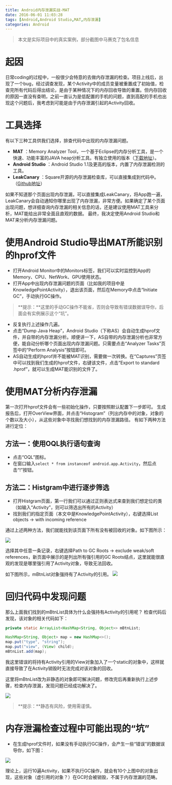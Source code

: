 ```yaml
---
title: Android内存泄漏实战-MAT
date: 2016-06-01 11:03:28
tags: [Android,Android Studio,MAT,内存泄漏]
categories: Android
---
```


> 本文是实际项目中的真实案例，部分截图中马赛克了包名信息

# 起因
日常coding的过程中，一般很少会特意的去做内存泄漏的检查。项目上线后，出现了一个bug，经过调查发现，某个Activity中的成员变量被重置成了初始值，检查完所有代码后得出结论，是由于某种情况下的内存回收导致的重置。但内存回收的原因一直没有查明，之前一直认为是低配置的手机的问题，直到高配的手机也出现这个问题后，我考虑到可能是由于内存泄漏引起的Activity回收。

# 工具选择
有以下三种工具供我们选择，排查代码中出现的内存泄漏问题。
- **MAT** ：Memory Analyzer Tool，一个基于Eclipse的内存分析工具，是一个快速、功能丰富的JAVA heap分析工具。有独立使用的版本（[下载地址](http://www.eclipse.org/mat/)）。
- **Android Studio** ：Android Studio 1.1及更高的版本，内置了内存泄漏检测的工具。
- **LeakCanary** ：Square开源的内存泄漏检查库，可以直接集成到代码中。（[Github地址](https://github.com/square/leakcanary)）

如果不知道那个页面出现内存泄漏，可以直接集成LeakCanary，将App跑一遍，LeakCanary会自动通知你哪里出现了内存泄漏，非常方便。如果确定了某个页面出现问题，想详细查询内存泄漏的相关信息的话，还是建议使用MAT工具来分析，MAT能给出非常全面且直观的数据。
最终，我决定使用Android Studio和MAT来分析内存泄漏问题。

# 使用Android Studio导出MAT所能识别的hprof文件

- 打开Android Monitor中的Monitors标签，我们可以实时监控到App的Memory、CPU、NetWork、GPU使用状态。
- 打开App中出现内存泄漏问题的页面（比如我的项目中是KnowledgePointActivity），退出该页面，然后在Memory中点击“Initiate GC”，手动执行GC操作。
> **提示：**这里的手动GC操作不能省，否则会导致有错误数据误导你，后面会有实例展示这个“坑”。

- 反复执行上述操作几遍。
- 点击“Dump Java Heap”，Android Studio（下称AS）会自动生成hprof文件，并自带的内存泄漏分析。顺便讲一下，AS自带的内存泄漏分析也非常方便，能自动分析哪个页面出现内存泄漏问题。只需要点击“Analyzer Tasks”页签中的“Perform Analysis”按钮即可。
- AS自动生成的hprof并不能被MAT识别，需要做一次转换。在“Captures”页签中可以找到我们生成的hprof文件，右键该文件，点击“Export to standard .hprof”，就可以生成MAT能识别的文件了。

# 使用MAT分析内存泄漏

第一次打开hprof文件会有一些初始化操作，只要按照默认配置下一步即可。
生成报告后，打开OverView界面，并点击“Histogram”（列出内存中的对象，对象的个数以及大小），从这些对象中寻找我们想找到的内存泄漏路径。
有如下两种方法进行定位：

## 方法一：使用OQL执行语句查询
- 点击“OQL”图标。
- 在窗口输入`select * from instanceof android.app.Activity`，然后点击“!”按钮。

## 方法二：Histgram中进行逐步筛选
- 打开Histgram页面，第一行我们可以通过正则表达式来查到我们想定位的类（如输入“Activity”，则可以筛选出所有的Activity）
- 找到我们的指定页面（本文中是KnowledgePointActivity），右键选择List objects → with incoming reference

通过上述两种方法，我们就能找到该页面下所有没有被回收的对象。如下图所示：

![](http://7xuvhf.com1.z0.glb.clouddn.com/knowledgepointactivity_list.png)

选择其中任意一条记录，右键选择Path to GC Roots → exclude weak/soft references，新页面中展示的是列出所有强引用的GC Roots结点，这里就能很直观的发现是哪里强引用了Activity对象，导致无法回收。

如下图所示，mBtnList对象强持有了Activity的引用。
![](http://7xuvhf.com1.z0.glb.clouddn.com/mBtnList.png)


# 回归代码中发现问题

那么上面我们找到的mBtnList具体为什么会强持有Activity的引用呢？
检查代码后发现，该对象的相关代码如下：
``` java
private static ArrayList<HashMap<String, Object>> mBtnList;

HashMap<String, Object> map = new HashMap<>();
map.put("type", "string");
map.put("view", (View) child);
mBtnList.add(map);
```
我这里错误的将持有Activity引用的View对象加入了一个static的对象中，这样就直接导致了在Activity销毁时无法完成对该对象的回收。

这里将mBtnList改为非静态的对象即可解决问题，修改完后再重新执行上述步骤，检查内存泄漏，发现问题已经成功解决了。

![](http://7xuvhf.com1.z0.glb.clouddn.com/knowledgepointactivity_success.png)

> **提示：**静态有风险，使用需谨慎。

# 内存泄漏检查过程中可能出现的“坑”

- 在生成hprof文件时，如果没有手动执行GC操作，会产生一些“错误”的数据误导你，如下图：

![](http://7xuvhf.com1.z0.glb.clouddn.com/mOwningView.png)

理论上，运行10遍Activity，如果不执行GC操作，就会有10个上图中的对象出现，这些对象（虚引用的对象？）在GC时会被销毁，不属于内存泄漏的范畴。
